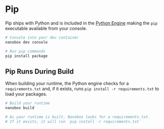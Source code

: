 # Pip

Pip ships with Python and is included in the [Python Engine](https://github.com/nanobox-io/nanobox-engine-ruby) making the `pip` executable available from your console.

```bash
# Console into your dev container
nanobox dev console

# Run pip commands
pip install package
```

## Pip Runs During Build
When building your runtime, the Python engine checks for a `requirements.txt` and, if it exists, runs `pip install -r requirements.txt` to load your packages.

```bash
# Build your runtime
nanobox build

# As your runtime is built, Nanobox looks for a requirements.txt.
# If it exists, it will run `pip install -r requirements.txt`
```
